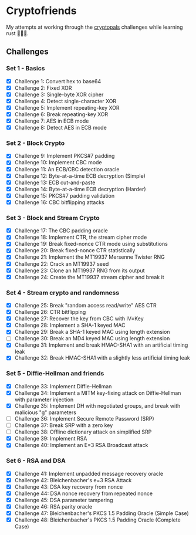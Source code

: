 # Cryptofriends

My attempts at working through the [cryptopals](https://cryptopals.com) challenges while learning rust 🦀🦀🦀.


## Challenges

### Set 1 - Basics

- [X] Challenge 1: Convert hex to base64
- [X] Challenge 2: Fixed XOR
- [X] Challenge 3: Single-byte XOR cipher
- [X] Challenge 4: Detect single-character XOR
- [X] Challenge 5: Implement repeating-key XOR
- [X] Challenge 6: Break repeating-key XOR
- [X] Challenge 7: AES in ECB mode
- [X] Challenge 8: Detect AES in ECB mode

### Set 2 - Block Crypto

- [X] Challenge 9: Implement PKCS#7 padding
- [X] Challenge 10: Implement CBC mode
- [X] Challenge 11: An ECB/CBC detection oracle
- [X] Challenge 12: Byte-at-a-time ECB decryption (Simple)
- [X] Challenge 13: ECB cut-and-paste
- [X] Challenge 14: Byte-at-a-time ECB decryption (Harder)
- [X] Challenge 15: PKCS#7 padding validation
- [X] Challenge 16: CBC bitflipping attacks

### Set 3 - Block and Stream Crypto

- [X] Challenge 17: The CBC padding oracle
- [X] Challenge 18: Implement CTR, the stream cipher mode
- [X] Challenge 19: Break fixed-nonce CTR mode using substitutions
- [X] Challenge 20: Break fixed-nonce CTR statistically
- [X] Challenge 21: Implement the MT19937 Mersenne Twister RNG
- [X] Challenge 22: Crack an MT19937 seed
- [X] Challenge 23: Clone an MT19937 RNG from its output
- [X] Challenge 24: Create the MT19937 stream cipher and break it

### Set 4 - Stream crypto and randomness

- [X] Challenge 25: Break "random access read/write" AES CTR
- [X] Challenge 26: CTR bitflipping
- [X] Challenge 27: Recover the key from CBC with IV=Key
- [X] Challenge 28: Implement a SHA-1 keyed MAC
- [X] Challenge 29: Break a SHA-1 keyed MAC using length extension
- [ ] Challenge 30: Break an MD4 keyed MAC using length extension
- [X] Challenge 31: Implement and break HMAC-SHA1 with an artificial timing leak
- [X] Challenge 32: Break HMAC-SHA1 with a slightly less artificial timing leak

### Set 5 - Diffie-Hellman and friends

- [X] Challenge 33: Implement Diffie-Hellman
- [X] Challenge 34: Implement a MITM key-fixing attack on Diffie-Hellman with parameter injection
- [X] Challenge 35: Implement DH with negotiated groups, and break with malicious "g" parameters
- [ ] Challenge 36: Implement Secure Remote Password (SRP)
- [ ] Challenge 37: Break SRP with a zero key
- [ ] Challenge 38: Offline dictionary attack on simplified SRP
- [X] Challenge 39: Implement RSA
- [X] Challenge 40: Implement an E=3 RSA Broadcast attack

### Set 6 - RSA and DSA

- [X] Challenge 41: Implement unpadded message recovery oracle
- [X] Challenge 42: Bleichenbacher's e=3 RSA Attack
- [X] Challenge 43: DSA key recovery from nonce
- [X] Challenge 44: DSA nonce recovery from repeated nonce
- [X] Challenge 45: DSA parameter tampering
- [X] Challenge 46: RSA parity oracle
- [X] Challenge 47: Bleichenbacher's PKCS 1.5 Padding Oracle (Simple Case)
- [X] Challenge 48: Bleichenbacher's PKCS 1.5 Padding Oracle (Complete Case)
